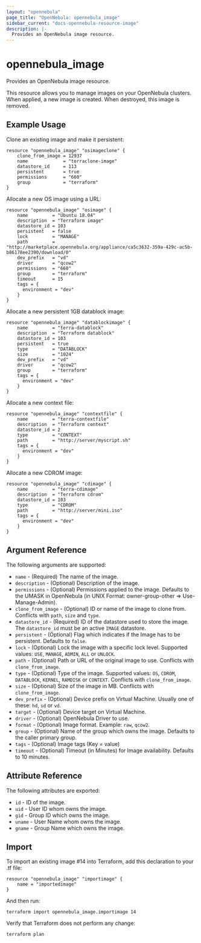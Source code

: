 ```yaml
---
layout: "opennebula"
page_title: "OpenNebula: opennebula_image"
sidebar_current: "docs-opennebula-resource-image"
description: |-
  Provides an OpenNebula image resource.
---
```


# opennebula_image

Provides an OpenNebula image resource.

This resource allows you to manage images on your OpenNebula clusters. When applied,
a new image is created. When destroyed, this image is removed.

## Example Usage

Clone an existing image and make it persistent:

```hcl
resource "opennebula_image" "osimageclone" {
    clone_from_image = 12937
    name             = "terraclone-image"
    datastore_id     = 113
    persistent       = true
    permissions      = "660"
    group            = "terraform"
}
```

Allocate a new OS image using a URL:

```hcl
resource "opennebula_image" "osimage" {
    name         = "Ubuntu 18.04"
    description  = "Terraform image"
    datastore_id = 103
    persistent   = false
    lock         = "MANAGE"
    path         = "http://marketplace.opennebula.org/appliance/ca5c3632-359a-429c-ac5b-b86178ee2390/download/0"
    dev_prefix   = "vd"
    driver       = "qcow2"
    permissions  = "660"
    group        = "terraform"
    timeout      = 15
    tags = {
      environment = "dev"
    }
}
```

Allocate a new persistent 1GB datablock image:

```hcl
resource "opennebula_image" "datablockimage" {
    name         = "terra-datablock"
    description  = "Terraform datablock"
    datastore_id = 103
    persistent   = true
    type         = "DATABLOCK"
    size         = "1024"
    dev_prefix   = "vd"
    driver       = "qcow2"
    group        = "terraform"
    tags = {
      environment = "dev"
    }
}
```

Allocate a new context file:

```hcl
resource "opennebula_image" "contextfile" {
    name         = "terra-contextfile"
    description  = "Terraform context"
    datastore_id = 2
    type         = "CONTEXT"
    path         = "http://server/myscript.sh"
    tags = {
      environment = "dev"
    }
}
```

Allocate a new CDROM image:

```hcl
resource "opennebula_image" "cdimage" {
    name         = "terra-cdimage"
    description  = "Terraform cdrom"
    datastore_id = 103
    type         = "CDROM"
    path         = "http://server/mini.iso"
    tags = {
      environment = "dev"
    }
}
```

## Argument Reference

The following arguments are supported:

* `name` - (Required) The name of the image.
* `description` - (Optional) Description of the image.
* `permissions` - (Optional) Permissions applied to the image. Defaults to the UMASK in OpenNebula (in UNIX Format: owner-group-other => Use-Manage-Admin).
* `clone_from_image` - (Optional) ID or name of the image to clone from. Conflicts with `path`, `size` and `type`.
* `datastore_id` - (Required) ID of the datastore used to store the image. The `datastore_id` must be an active `IMAGE` datastore.
* `persistent` - (Optional) Flag which indicates if the Image has to be persistent. Defaults to `false`.
* `lock` - (Optional) Lock the image with a specific lock level. Supported values: `USE`, `MANAGE`, `ADMIN`, `ALL` or `UNLOCK`.
* `path` - (Optional) Path or URL of the original image to use. Conflicts with `clone_from_image`.
* `type` - (Optional) Type of the image. Supported values: `OS`, `CDROM`, `DATABLOCK`, `KERNEL`, `RAMDISK` or `CONTEXT`. Conflicts with `clone_from_image`.
* `size` - (Optional) Size of the image in MB. Conflicts with `clone_from_image`.
* `dev_prefix` - (Optional) Device prefix on Virtual Machine. Usually one of these: `hd`, `sd` or `vd`.
* `target` - (Optional) Device target on Virtual Machine.
* `driver` - (Optional) OpenNebula Driver to use.
* `format` - (Optional) Image format. Example: `raw`, `qcow2`.
* `group` - (Optional) Name of the group which owns the image. Defaults to the caller primary group.
* `tags` - (Optional) Image tags (Key = value)
* `timeout` - (Optional) Timeout (in Minutes) for Image availability. Defaults to 10 minutes.

## Attribute Reference

The following attributes are exported:
* `id` - ID of the image.
* `uid` - User ID whom owns the image.
* `gid` - Group ID which owns the image.
* `uname` - User Name whom owns the image.
* `gname` - Group Name which owns the image.

## Import

To import an existing image #14 into Terraform, add this declaration to your .tf file:

```hcl
resource "opennebula_image" "importimage" {
    name = "importedimage"
}
```

And then run:

```
terraform import opennebula_image.importimage 14
```

Verify that Terraform does not perform any change:

```
terraform plan
```
